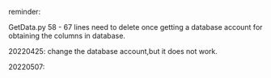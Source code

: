 reminder: 

GetData.py
58 - 67 lines
need to delete once getting a database account for obtaining the columns in database.

20220425:
change the database account,but it does not work.



20220507:


